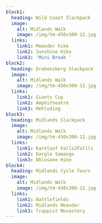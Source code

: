 ```yaml
---
block1:
  heading: Wild Coast Slackpack
  image:
    alt: Midlands Walk
    image: /img/tm-450x300-12.jpg
  links:
    link1: Meander hike
    link2: Sunshine Hike
    link3: 'Mini Break '
block2:
  heading: Drakensberg Slackpack
  image:
    alt: Midlands Walk
    image: /img/tm-450x300-12.jpg
  links:
    link1: Giants Cup
    link2: Amphitheatre
    link3: Mehloding
block3:
  heading: Midlands Slackpack
  image:
    alt: Midlands Walk
    image: /img/tm-450x300-12.jpg
  links:
    link1: Karkloof Falls2Fallls
    link2: Dargle Samango
    link3: Nhlosane Hike
block4:
  heading: Midlands Cycle Tours
  image:
    alt: Midlands Walk
    image: /img/tm-450x300-12.jpg
  links:
    link1: Battlefields
    link2: Midlands Meander
    link3: Trappist Monastery
---
```


